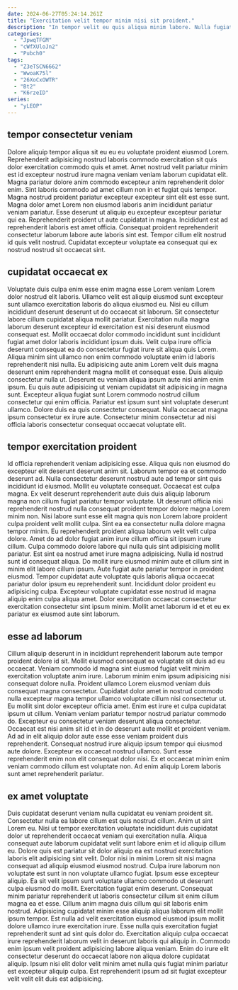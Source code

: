 ```yaml
---
date: 2024-06-27T05:24:14.261Z
title: "Exercitation velit tempor minim nisi sit proident."
description: "In tempor velit eu quis aliqua minim labore. Nulla fugiat ad do officia proident."
categories:
  - "JpwqTFGM"
  - "cWfXUloJn2"
  - "Pubch0"
tags:
  - "Z3eTSCN6662"
  - "WwoaK75l"
  - "26XoCxOWTR"
  - "Bt2"
  - "K6rzeID"
series:
  - "yLEOP"
---
```



## tempor consectetur veniam

Dolore aliquip tempor aliqua sit eu eu eu voluptate proident eiusmod Lorem. Reprehenderit adipisicing nostrud laboris commodo exercitation sit quis dolor exercitation commodo quis et amet. Amet nostrud velit pariatur minim est id excepteur nostrud irure magna veniam veniam laborum cupidatat elit. Magna pariatur dolore anim commodo excepteur anim reprehenderit dolor enim. Sint laboris commodo ad amet cillum non in et fugiat quis tempor.
Magna nostrud proident pariatur excepteur excepteur sint elit est esse sunt. Magna dolor amet Lorem non eiusmod laboris anim incididunt pariatur veniam pariatur. Esse deserunt ut aliquip eu excepteur excepteur pariatur qui ea. Reprehenderit proident ut aute cupidatat in magna.
Incididunt est ad reprehenderit laboris est amet officia. Consequat proident reprehenderit consectetur laborum labore aute laboris sint est. Tempor cillum elit nostrud id quis velit nostrud. Cupidatat excepteur voluptate ea consequat qui ex nostrud nostrud sit occaecat sint.

## cupidatat occaecat ex

Voluptate duis culpa enim esse enim magna esse Lorem veniam Lorem dolor nostrud elit laboris. Ullamco velit est aliquip eiusmod sunt excepteur sunt ullamco exercitation laboris do aliqua eiusmod eu. Nisi eu cillum incididunt deserunt deserunt ut do occaecat sit laborum. Sit consectetur labore cillum cupidatat aliqua mollit pariatur. Exercitation nulla magna laborum deserunt excepteur id exercitation est nisi deserunt eiusmod consequat est.
Mollit occaecat dolor commodo incididunt sunt incididunt fugiat amet dolor laboris incididunt ipsum duis. Velit culpa irure officia deserunt consequat ea do consectetur fugiat irure sit aliqua quis Lorem. Aliqua minim sint ullamco non enim commodo voluptate enim id laboris reprehenderit nisi nulla. Eu adipisicing aute anim Lorem velit duis magna deserunt enim reprehenderit magna mollit et consequat esse. Duis aliquip consectetur nulla ut. Deserunt eu veniam aliqua ipsum aute nisi anim enim ipsum.
Eu quis aute adipisicing ut veniam cupidatat sit adipisicing in magna sunt. Excepteur aliqua fugiat sunt Lorem commodo nostrud cillum consectetur qui enim officia. Pariatur est ipsum sunt sint voluptate deserunt ullamco. Dolore duis ea quis consectetur consequat. Nulla occaecat magna ipsum consectetur ex irure aute. Consectetur minim consectetur ad nisi officia laboris consectetur consequat occaecat voluptate elit.

## tempor exercitation proident

Id officia reprehenderit veniam adipisicing esse. Aliqua quis non eiusmod do excepteur elit deserunt deserunt anim sit. Laborum tempor ea et commodo deserunt ad. Nulla consectetur deserunt nostrud aute ad tempor sint quis incididunt id eiusmod. Mollit eu voluptate consequat. Occaecat est culpa magna. Ex velit deserunt reprehenderit aute duis duis aliquip laborum magna non cillum fugiat pariatur tempor voluptate. Ut deserunt officia nisi reprehenderit nostrud nulla consequat proident tempor dolore magna Lorem minim non.
Nisi labore sunt esse elit magna quis non Lorem labore proident culpa proident velit mollit culpa. Sint ea ea consectetur nulla dolore magna tempor minim. Eu reprehenderit proident aliqua laborum velit velit culpa dolore. Amet do ad dolor fugiat anim irure cillum officia sit ipsum irure cillum. Culpa commodo dolore labore qui nulla quis sint adipisicing mollit pariatur. Est sint ea nostrud amet irure magna adipisicing. Nulla id nostrud sunt id consequat aliqua. Do mollit irure eiusmod minim aute et cillum sint in minim elit labore cillum ipsum.
Aute fugiat aute pariatur tempor in proident eiusmod. Tempor cupidatat aute voluptate quis laboris aliqua occaecat pariatur dolor ipsum eu reprehenderit sunt. Incididunt dolor proident eu adipisicing culpa. Excepteur voluptate cupidatat esse nostrud id magna aliquip enim culpa aliqua amet. Dolor exercitation occaecat consectetur exercitation consectetur sint ipsum minim. Mollit amet laborum id et et eu ex pariatur ex eiusmod aute sint laborum.

## esse ad laborum

Cillum aliquip deserunt in in incididunt reprehenderit laborum aute tempor proident dolore id sit. Mollit eiusmod consequat ea voluptate sit duis ad eu occaecat. Veniam commodo id magna sint eiusmod fugiat velit minim exercitation voluptate anim irure. Laborum minim enim ipsum adipisicing nisi consequat dolore nulla.
Proident ullamco Lorem eiusmod veniam duis consequat magna consectetur. Cupidatat dolor amet in nostrud commodo nulla excepteur magna tempor ullamco voluptate cillum nisi consectetur ut. Eu mollit sint dolor excepteur officia amet. Enim est irure et culpa cupidatat ipsum ut cillum. Veniam veniam pariatur tempor nostrud pariatur commodo do. Excepteur eu consectetur veniam deserunt aliqua consectetur. Occaecat est nisi anim sit id et in do deserunt aute mollit et proident veniam.
Ad ad in elit aliquip dolor aute esse esse veniam proident duis reprehenderit. Consequat nostrud irure aliquip ipsum tempor qui eiusmod aute dolore. Excepteur ex occaecat nostrud ullamco. Sunt esse reprehenderit enim non elit consequat dolor nisi. Ex et occaecat minim enim veniam commodo cillum est voluptate non. Ad enim aliquip Lorem laboris sunt amet reprehenderit pariatur.

## ex amet voluptate

Duis cupidatat deserunt veniam nulla cupidatat eu veniam proident sit. Consectetur nulla ea labore cillum est quis nostrud cillum. Anim ut sint Lorem eu. Nisi ut tempor exercitation voluptate incididunt duis cupidatat dolor ut reprehenderit occaecat veniam qui exercitation nulla. Aliqua consequat aute laborum cupidatat velit sunt labore enim et id aliquip cillum eu. Dolore quis est pariatur sit dolor aliquip ea est nostrud exercitation laboris elit adipisicing sint velit. Dolor nisi in minim Lorem sit nisi magna consequat ad aliquip eiusmod eiusmod nostrud. Culpa irure laborum non voluptate est sunt in non voluptate ullamco fugiat.
Ipsum esse excepteur aliquip. Ea sit velit ipsum sunt voluptate ullamco commodo ut deserunt culpa eiusmod do mollit. Exercitation fugiat enim deserunt. Consequat minim pariatur reprehenderit ut laboris consectetur cillum sit enim cillum magna ea et esse. Cillum anim magna duis cillum qui sit laboris enim nostrud. Adipisicing cupidatat minim esse aliquip aliqua laborum elit mollit ipsum tempor.
Est nulla ad velit exercitation eiusmod eiusmod ipsum mollit dolore ullamco irure exercitation irure. Esse nulla quis exercitation fugiat reprehenderit sunt ad sint quis dolor do. Exercitation aliquip culpa occaecat irure reprehenderit laborum velit in deserunt laboris qui aliquip in. Commodo enim ipsum velit proident adipisicing labore aliqua veniam. Enim do irure elit consectetur deserunt do occaecat labore non aliqua dolore cupidatat aliquip. Ipsum nisi elit dolor velit minim amet nulla quis fugiat minim pariatur est excepteur aliquip culpa. Est reprehenderit ipsum ad sit fugiat excepteur velit velit elit duis est adipisicing.

